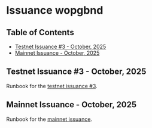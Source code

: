 # Issuance wopgbnd <!-- omit in toc -->

## Table of Contents <!-- omit in toc -->

- [Testnet Issuance #3 - October, 2025](#testnet-issuance-3---october-2025)
- [Mainnet Issuance - October, 2025](#mainnet-issuance---october-2025)

## Testnet Issuance #3 - October, 2025

Runbook for the [testnet issuance #3](/testnet-3.md).

## Mainnet Issuance - October, 2025

Runbook for the [mainnet issuance](/mainnet.md).
